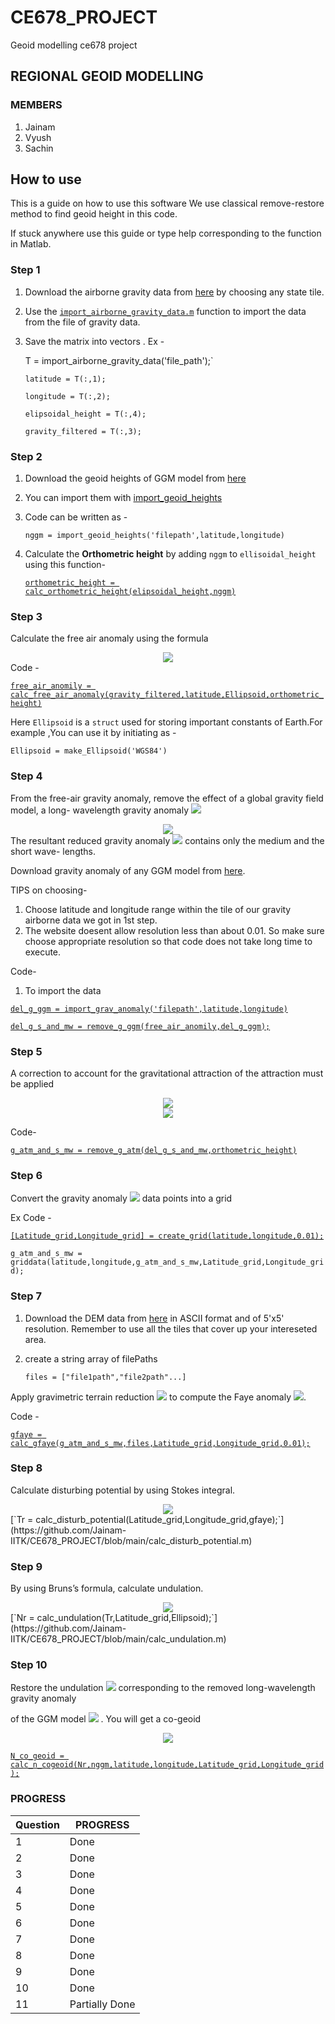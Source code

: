 # CE678_PROJECT
 Geoid modelling ce678 project
## REGIONAL GEOID MODELLING
### MEMBERS
1. Jainam
2. Vyush
3. Sachin

## How to use
This is a guide on how to use this software
We use classical remove-restore method to find geoid height in this code.

If stuck anywhere use this guide or type help corresponding to the function in Matlab.

### Step 1

1. Download the airborne gravity data from [here](https://geodesy.noaa.gov/GRAV-D/data_products.shtml) by choosing any state tile.

2. Use the [`import_airborne_gravity_data.m`](https://github.com/Jainam-IITK/CE678_PROJECT/blob/main/import_airborne_gravity_data.m) function to import the data from the file of gravity data.

3. Save the matrix into vectors . Ex - 

   T = import_airborne_gravity_data('file_path');`

   `latitude = T(:,1);`

   `longitude = T(:,2);`

   `elipsoidal_height = T(:,4);`

   `gravity_filtered = T(:,3);`

### Step 2

1. Download the geoid heights of GGM model from [here](http://icgem.gfz-potsdam.de/calcgrid)

2. You can import them with [import_geoid_heights](https://github.com/Jainam-IITK/CE678_PROJECT/blob/main/import_geoid_heights.m)

3. Code can be written as - 

   `nggm = import_geoid_heights('filepath',latitude,longitude)`

4. Calculate the **Orthometric height** by adding `nggm` to `ellisoidal_height`  using this function-

   [`orthometric_height = calc_orthometric_height(elipsoidal_height,nggm)`](https://github.com/Jainam-IITK/CE678_PROJECT/blob/main/calc_orthometric_height.m)

### Step 3

Calculate the free air anomaly using the formula
<!-- $$
\Delta g=\left(g_{\text {observed }}+\delta g_{\text {Free air }}\right)-\gamma
$$ --> 

<div align="center"><img src="https://render.githubusercontent.com/render/math?math=%5CDelta%20g%3D%5Cleft(g_%7B%5Ctext%20%7Bobserved%20%7D%7D%2B%5Cdelta%20g_%7B%5Ctext%20%7BFree%20air%20%7D%7D%5Cright)-%5Cgamma"></div>
Code - 

[`free_air_anomily = calc_free_air_anomaly(gravity_filtered,latitude,Ellipsoid,orthometric_height)`](https://github.com/Jainam-IITK/CE678_PROJECT/blob/main/calc_free_air_anomaly.m)

Here `Ellipsoid` is a `struct` used for storing important constants of Earth.For example ,You can use it by initiating as - 

`Ellipsoid = make_Ellipsoid('WGS84')` 

### Step 4

From the free-air gravity anomaly, remove the effect of a global gravity field model, a long- wavelength gravity anomaly <img src="https://render.githubusercontent.com/render/math?math=\Delta g_{\mathrm{GGM}}">


<!-- $$
\Delta g_{\mathrm{s} \& \mathrm{mw}}=\Delta g-\Delta g_{\mathrm{GGM}}
$$ --> 

<div align="center"><img src="https://render.githubusercontent.com/render/math?math=%5CDelta%20g_%7B%5Cmathrm%7Bs%7D%20%5C%26%20%5Cmathrm%7Bmw%7D%7D%3D%5CDelta%20g-%5CDelta%20g_%7B%5Cmathrm%7BGGM%7D%7D"></div>
The resultant reduced gravity anomaly  <!-- $\Delta g_{\mathrm{s} \& \mathrm{mw}}$ --> <img src="https://render.githubusercontent.com/render/math?math=%5CDelta%20g_%7B%5Cmathrm%7Bs%7D%20%5C%26%20%5Cmathrm%7Bmw%7D%7D"> contains only the medium and the short wave- lengths.

Download gravity anomaly of any GGM model from [here](http://icgem.gfz-potsdam.de/calcgrid).

TIPS on choosing-

1. Choose latitude and longitude range within the tile of our gravity airborne data we got in 1st step.
2. The website doesent allow resolution less than about 0.01. So make sure choose appropriate resolution so that code does not take long time to execute.

Code- 

1. To import the data

[`del_g_ggm = import_grav_anomaly('filepath',latitude,longitude)`](https://github.com/Jainam-IITK/CE678_PROJECT/blob/main/import_grav_anomaly.m)

[`del_g_s_and_mw = remove_g_ggm(free_air_anomily,del_g_ggm);`](https://github.com/Jainam-IITK/CE678_PROJECT/blob/main/remove_g_ggm.m)

### Step 5

A correction to account for the gravitational attraction of the attraction must be applied
<!-- $$
\Delta g_{\mathrm{s} \ell \mathrm{mw}}^{\mathrm{atm}}=\Delta g_{\mathrm{s} \& \mathrm{mw}}-\delta g_{\mathrm{atm}}
$$ --> 

<div align="center"><img src="https://render.githubusercontent.com/render/math?math=%5CDelta%20g_%7B%5Cmathrm%7Bs%7D%20%5Cell%20%5Cmathrm%7Bmw%7D%7D%5E%7B%5Cmathrm%7Batm%7D%7D%3D%5CDelta%20g_%7B%5Cmathrm%7Bs%7D%20%5C%26%20%5Cmathrm%7Bmw%7D%7D-%5Cdelta%20g_%7B%5Cmathrm%7Batm%7D%7D"></div>

<!-- $$
\begin{aligned}
\delta g_{\mathrm{atm}}=0.871-& 1.0298 \times 10^{-4} H+5.3105 \times 10^{-9} H^{2}-2.1642 \times 10^{-13} H^{3}+9.5246 \times 10^{-18} H^{4}-2.2411 \times 10^{-22} H^{5}
\end{aligned}
$$ --> 

<div align="center"><img src="https://render.githubusercontent.com/render/math?math=%5Cbegin%7Baligned%7D%0A%5Cdelta%20g_%7B%5Cmathrm%7Batm%7D%7D%3D0.871-%26%201.0298%20%5Ctimes%2010%5E%7B-4%7D%20H%2B5.3105%20%5Ctimes%2010%5E%7B-9%7D%20H%5E%7B2%7D-2.1642%20%5Ctimes%2010%5E%7B-13%7D%20H%5E%7B3%7D%2B9.5246%20%5Ctimes%2010%5E%7B-18%7D%20H%5E%7B4%7D-2.2411%20%5Ctimes%2010%5E%7B-22%7D%20H%5E%7B5%7D%0A%5Cend%7Baligned%7D"></div>

Code-

[`g_atm_and_s_mw = remove_g_atm(del_g_s_and_mw,orthometric_height)`](https://github.com/Jainam-IITK/CE678_PROJECT/blob/main/remove_g_atm.m)

### Step 6

Convert the gravity anomaly <!-- $\Delta g_{\mathrm{s} \& \mathrm{mw}}^{\mathrm{atm}}$ --> <img src="https://render.githubusercontent.com/render/math?math=%5CDelta%20g_%7B%5Cmathrm%7Bs%7D%20%5C%26%20%5Cmathrm%7Bmw%7D%7D%5E%7B%5Cmathrm%7Batm%7D%7D"> data points into a grid

Ex Code - 

[`[Latitude_grid,Longitude_grid] = create_grid(latitude,longitude,0.01);`](https://github.com/Jainam-IITK/CE678_PROJECT/blob/main/create_grid.m)

`g_atm_and_s_mw = griddata(latitude,longitude,g_atm_and_s_mw,Latitude_grid,Longitude_grid);`

### Step 7

1. Download the DEM data from [here](http://srtm.csi.cgiar.org/srtmdata/) in ASCII format and of 5'x5' resolution. Remember to use all the tiles that cover up your intereseted area.

2. create a string array of filePaths

   `files = ["file1path","file2path"...]`

Apply gravimetric terrain reduction <!-- $\delta g_{\mathrm{T}}$ --> <img src="https://render.githubusercontent.com/render/math?math=%5Cdelta%20g_%7B%5Cmathrm%7BT%7D%7D"> to  compute the Faye anomaly <!-- $\Delta g_{\text {Faye }}$ --> <img src="https://render.githubusercontent.com/render/math?math=%5CDelta%20g_%7B%5Ctext%20%7BFaye%20%7D%7D">.

Code - 

[`gfaye = calc_gfaye(g_atm_and_s_mw,files,Latitude_grid,Longitude_grid,0.01);`](https://github.com/Jainam-IITK/CE678_PROJECT/blob/main/calc_gfaye.m)

### Step 8

Calculate disturbing potential by using Stokes integral.
<!-- $$
T_{r}=\frac{R}{4 \pi} \iint_{\Omega} \Delta g_{\text {Faye }} S(\psi) d \Omega
$$ --> 

<div align="center"><img src="https://render.githubusercontent.com/render/math?math=T_%7Br%7D%3D%5Cfrac%7BR%7D%7B4%20%5Cpi%7D%20%5Ciint_%7B%5COmega%7D%20%5CDelta%20g_%7B%5Ctext%20%7BFaye%20%7D%7D%20S(%5Cpsi)%20d%20%5COmega"></div>
[`Tr = calc_disturb_potential(Latitude_grid,Longitude_grid,gfaye);`](https://github.com/Jainam-IITK/CE678_PROJECT/blob/main/calc_disturb_potential.m)

### Step 9

By using Bruns’s formula, calculate undulation.
<!-- $$
N_{r}=\frac{T_{r}}{\gamma}
$$ --> 

<div align="center"><img src="https://render.githubusercontent.com/render/math?math=N_%7Br%7D%3D%5Cfrac%7BT_%7Br%7D%7D%7B%5Cgamma%7D"></div>
[`Nr = calc_undulation(Tr,Latitude_grid,Ellipsoid);`](https://github.com/Jainam-IITK/CE678_PROJECT/blob/main/calc_undulation.m)



### Step 10

Restore the undulation <!-- $\left(N_{G G M}\right)$ --> <img src="https://render.githubusercontent.com/render/math?math=%5Cleft(N_%7BG%20G%20M%7D%5Cright)"> corresponding to the removed long-wavelength gravity anomaly

of the GGM model <!-- $\left(\Delta g_{G G M}\right)$ --> <img src="https://render.githubusercontent.com/render/math?math=%5Cleft(%5CDelta%20g_%7BG%20G%20M%7D%5Cright)">   . You will get a co-geoid
<!-- $$
N_{\text {cogeoid }}=N_{r}+N_{\text {GGM }}
$$ --> 

<div align="center"><img src="https://render.githubusercontent.com/render/math?math=N_%7B%5Ctext%20%7Bcogeoid%20%7D%7D%3DN_%7Br%7D%2BN_%7B%5Ctext%20%7BGGM%20%7D%7D"></div>


[`N_co_geoid = calc_n_cogeoid(Nr,nggm,latitude,longitude,Latitude_grid,Longitude_grid);`](https://github.com/Jainam-IITK/CE678_PROJECT/blob/main/calc_n_cogeoid.m)











### PROGRESS

|        Question        |PROGRESS                         |
|----------------|-------------------------------|
|1				 |    Done        |
|2               | Done           |
|3               |Done|
|4               |Done|
|5               |Done|
|6               |Done|
|7               |Done|
|8               |Done|
|9               |Done|
|10              |Done|
|11              |Partially Done|

